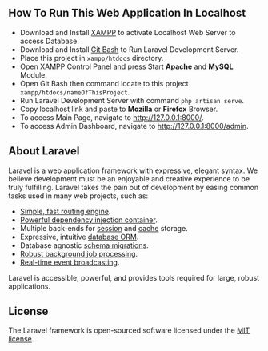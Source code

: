 ## How To Run This Web Application In Localhost
- Download and Install [XAMPP](https://www.apachefriends.org/download.html) to activate Localhost Web Server to access Database.
- Download and Install [Git Bash](https://git-scm.com/download/win) to Run Laravel Development Server.
- Place this project in `xampp/htdocs` directory.
- Open XAMPP Control Panel and press Start **Apache** and **MySQL** Module.
- Open Git Bash then command locate to this project `xampp/htdocs/nameOfThisProject`.
- Run Laravel Development Server with command `php artisan serve`.
- Copy localhost link and paste to **Mozilla** or **Firefox** Browser.
- To access Main Page, navigate to http://127.0.0.1:8000/.
- To access Admin Dashboard, navigate to http://127.0.0.1:8000/admin.

## About Laravel

Laravel is a web application framework with expressive, elegant syntax. We believe development must be an enjoyable and creative experience to be truly fulfilling. Laravel takes the pain out of development by easing common tasks used in many web projects, such as:

- [Simple, fast routing engine](https://laravel.com/docs/routing).
- [Powerful dependency injection container](https://laravel.com/docs/container).
- Multiple back-ends for [session](https://laravel.com/docs/session) and [cache](https://laravel.com/docs/cache) storage.
- Expressive, intuitive [database ORM](https://laravel.com/docs/eloquent).
- Database agnostic [schema migrations](https://laravel.com/docs/migrations).
- [Robust background job processing](https://laravel.com/docs/queues).
- [Real-time event broadcasting](https://laravel.com/docs/broadcasting).

Laravel is accessible, powerful, and provides tools required for large, robust applications.

## License

The Laravel framework is open-sourced software licensed under the [MIT license](https://opensource.org/licenses/MIT).
